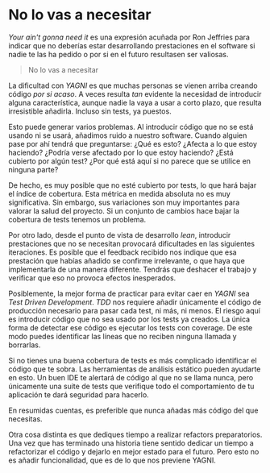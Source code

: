 # No lo vas a necesitar

_Your ain't gonna need it_ es una expresión acuñada por Ron Jeffries para indicar que no deberías estar desarrollando prestaciones en el software si nadie te las ha pedido o por si en el futuro resultasen ser valiosas.

> No lo vas a necesitar

La dificultad con _YAGNI_ es que muchas personas se vienen arriba creando código _por si acaso_. A veces resulta _tan_ evidente la necesidad de introducir alguna característica, aunque nadie la vaya a usar a corto plazo, que resulta irresistible añadirla. Incluso sin tests, ya puestos.

Esto puede generar varios problemas. Al introducir código que no se está usando ni se usará, añadimos ruido a nuestro software. Cuando alguien pase por ahí tendrá que preguntarse: ¿Qué es esto? ¿Afecta a lo que estoy haciendo? ¿Podría verse afectado por lo que estoy haciendo? ¿Está cubierto por algún test? ¿Por qué está aquí si no parece que se utilice en ninguna parte?

De hecho, es muy posible que no esté cubierto por tests, lo que hará bajar el índice de cobertura. Esta métrica en medida absoluta no es muy significativa. Sin embargo, sus variaciones son muy importantes para valorar la salud del proyecto. Si un conjunto de cambios hace bajar la cobertura de tests tenemos un problema.

Por otro lado, desde el punto de vista de desarrollo _lean_, introducir prestaciones que no se necesitan provocará dificultades en las siguientes iteraciones. Es posible que el feedback recibido nos indique que esa prestación que habías añadido se confirme irrelevante, o que haya que implementarla de una manera diferente. Tendrás que deshacer el trabajo y verificar que eso no provoca efectos inesperados.

Posiblemente, la mejor forma de practicar para evitar caer en _YAGNI_ sea _Test Driven Development_. _TDD_ nos requiere añadir únicamente el código de producción necesario para pasar cada test, ni más, ni menos. El riesgo aquí es introducir código que no sea usado por los tests ya creados. La única forma de detectar ese código es ejecutar los tests con coverage. De este modo puedes identificar las líneas que no reciben ninguna llamada y borrarlas.

Si no tienes una buena cobertura de tests es más complicado identificar el código que te sobra. Las herramientas de análisis estático pueden ayudarte en esto. Un buen IDE te alertará de código al que no se llama nunca, pero únicamente una suite de tests que verifique todo el comportamiento de tu aplicación te dará seguridad para hacerlo.

En resumidas cuentas, es preferible que nunca añadas más código del que necesitas.

Otra cosa distinta es que dediques tiempo a realizar refactors preparatorios. Una vez que has terminado una historia tiene sentido dedicar un tiempo a refactorizar el código y dejarlo en mejor estado para el futuro. Pero esto no es añadir funcionalidad, que es de lo que nos previene YAGNI.
